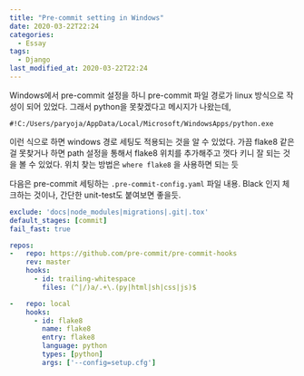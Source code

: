 ```yaml
---
title: "Pre-commit setting in Windows"
date: 2020-03-22T22:24
categories:
  - Essay
tags:
  - Django
last_modified_at: 2020-03-22T22:24
---
```


Windows에서 pre-commit 설정을 하니 pre-commit 파일 경로가 linux 방식으로 작성이 되어 있었다.
그래서 python을 못찾겠다고 메시지가 나왔는데,

```
#!C:/Users/paryoja/AppData/Local/Microsoft/WindowsApps/python.exe
```

이런 식으로 하면 windows 경로 세팅도 적용되는 것을 알 수 있었다.
가끔 flake8 같은 걸 못찾거나 하면 path 설정을 통해서 flake8 위치를 추가해주고 껏다 키니 잘 되는 것을 볼 수 있었다.
위치 찾는 방법은  `where flake8` 을 사용하면 되는 듯 


다음은 pre-commit 세팅하는 `.pre-commit-config.yaml` 파일 내용.
Black 인지 체크하는 것이나, 간단한 unit-test도 붙여보면 좋을듯.

```yaml
exclude: 'docs|node_modules|migrations|.git|.tox'
default_stages: [commit]
fail_fast: true

repos:
-   repo: https://github.com/pre-commit/pre-commit-hooks
    rev: master
    hooks:
      - id: trailing-whitespace
        files: (^|/)a/.+\.(py|html|sh|css|js)$

-   repo: local
    hooks:
      - id: flake8
        name: flake8
        entry: flake8
        language: python
        types: [python]
        args: ['--config=setup.cfg']

``` 